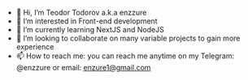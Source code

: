 - 👋 Hi, I’m Teodor Todorov a.k.a enzzure
- 👀 I’m interested in Front-end development
- 🌱 I’m currently learning NextJS and NodeJS
- 💞️ I’m looking to collaborate on many variable projects to gain more experience
- 📫 How to reach me: you can reach me anytime on my Telegram: @enzzure or email: enzure1@gmail.com

<!---
uhb5775/uhb5775 is a ✨ special ✨ repository because its `README.md` (this file) appears on your GitHub profile.
You can click the Preview link to take a look at your changes.
--->
